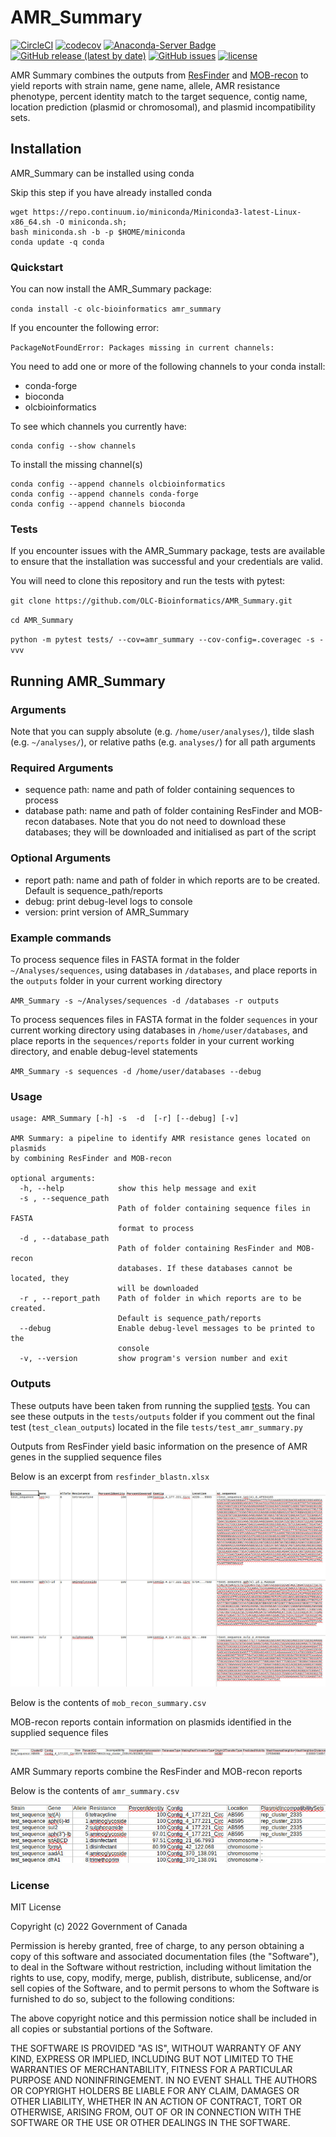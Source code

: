 # AMR_Summary

[![CircleCI](https://circleci.com/gh/OLC-Bioinformatics/AMR_Summary/tree/main.svg?style=shield)](https://circleci.com/gh/OLC-Bioinformatics/AMR_Summary/tree/main)
[![codecov](https://codecov.io/gh/OLC-Bioinformatics/AMR_Summary/branch/main/graph/badge.svg?token=B65SOEV6QE)](https://codecov.io/gh/OLC-Bioinformatics/AMR_Summary)
[![Anaconda-Server Badge](https://img.shields.io/badge/install%20with-conda-brightgreen)](https://anaconda.org/olcbioinformatics/amr_summary)
[![GitHub release (latest by date)](https://img.shields.io/github/v/release/OLC-Bioinformatics/AMR_Summary?label=version)](https://github.com/OLC-Bioinformatics/AMR_Summary/releases/latest)
[![GitHub issues](https://img.shields.io/github/issues/OLC-Bioinformatics/AMR_Summary)](https://github.com/OLC-Bioinformatics/AMR_Summary/issues)
[![license](https://img.shields.io/badge/license-MIT-brightgreen)](https://github.com/OLC-Bioinformatics/AMR_Summary/blob/main/LICENSE)

AMR Summary combines the outputs from [ResFinder](https://cge.cbs.dtu.dk/services/ResFinder/) and [MOB-recon](https://github.com/phac-nml/mob-suite) to yield reports with strain name, gene name, allele, AMR resistance phenotype, percent identity match to the target sequence, contig name, location prediction (plasmid or chromosomal), and plasmid incompatibility sets.

## Installation

AMR_Summary can be installed using conda

Skip this step if you have already installed conda

```
wget https://repo.continuum.io/miniconda/Miniconda3-latest-Linux-x86_64.sh -O miniconda.sh;
bash miniconda.sh -b -p $HOME/miniconda
conda update -q conda
```

### Quickstart

You can now install the AMR_Summary package:

`conda install -c olc-bioinformatics amr_summary`

If you encounter the following error:

`PackageNotFoundError: Packages missing in current channels:`

You need to add one or more of the following channels to your conda install:

- conda-forge
- bioconda
- olcbioinformatics

To see which channels you currently have:

```
conda config --show channels
```

To install the missing channel(s)

```
conda config --append channels olcbioinformatics
conda config --append channels conda-forge
conda config --append channels bioconda
```

### Tests

If you encounter issues with the AMR_Summary package, tests are available to ensure that the installation was successful and your credentials are valid.

You will need to clone this repository and run the tests with pytest:


`git clone https://github.com/OLC-Bioinformatics/AMR_Summary.git`

`cd AMR_Summary`

`python -m pytest tests/ --cov=amr_summary --cov-config=.coveragec -s -vvv`

## Running AMR_Summary
### Arguments

Note that you can supply absolute (e.g. `/home/user/analyses/`), tilde slash (e.g. `~/analyses/`), or relative paths (e.g. `analyses/`) for all path arguments

### Required Arguments

- sequence path: name and path of folder containing sequences to process
- database path: name and path of folder containing ResFinder and MOB-recon databases. Note that you do not need to download these databases; they will be downloaded and initialised as part of the script

### Optional Arguments
- report path: name and path of folder in which reports are to be created. Default is sequence_path/reports
- debug: print debug-level logs to console
- version: print version of AMR_Summary

### Example commands

To process sequence files in FASTA format in the folder `~/Analyses/sequences`, using databases in `/databases`,  and place reports in the `outputs` folder in your current working directory

`AMR_Summary -s ~/Analyses/sequences -d /databases -r outputs`

To process sequences files in FASTA format in the folder `sequences` in your current working directory using databases in `/home/user/databases`, and place reports in the `sequences/reports` folder in your current working directory, and enable debug-level statements

`AMR_Summary -s sequences -d /home/user/databases --debug`

### Usage
```
usage: AMR_Summary [-h] -s  -d  [-r] [--debug] [-v]

AMR Summary: a pipeline to identify AMR resistance genes located on plasmids
by combining ResFinder and MOB-recon

optional arguments:
  -h, --help            show this help message and exit
  -s , --sequence_path 
                        Path of folder containing sequence files in FASTA
                        format to process
  -d , --database_path 
                        Path of folder containing ResFinder and MOB-recon
                        databases. If these databases cannot be located, they
                        will be downloaded
  -r , --report_path    Path of folder in which reports are to be created.
                        Default is sequence_path/reports
  --debug               Enable debug-level messages to be printed to the
                        console
  -v, --version         show program's version number and exit
```

### Outputs

These outputs have been taken from running the supplied [tests](#tests). You can see these outputs in the `tests/outputs` folder if you comment out the final test (`test_clean_outputs`) located in the file `tests/test_amr_summary.py`

Outputs from ResFinder yield basic information on the presence of AMR genes in the supplied sequence files

Below is an excerpt from `resfinder_blastn.xlsx`

![ResFinder](files/resfinder.jpg)

Below is the contents of `mob_recon_summary.csv`

MOB-recon reports contain information on plasmids identified in the supplied sequence files

![MOB-recon](files/mob_recon.jpg)

AMR Summary reports combine the ResFinder and MOB-recon reports

Below is the contents of `amr_summary.csv`

![AMR Summary](files/amr_summary.jpg)


### License

MIT License

Copyright (c) 2022 Government of Canada

Permission is hereby granted, free of charge, to any person obtaining a copy of this software and associated documentation files (the "Software"), to deal in the Software without restriction, including without limitation the rights to use, copy, modify, merge, publish, distribute, sublicense, and/or sell copies of the Software, and to permit persons to whom the Software is furnished to do so, subject to the following conditions:

The above copyright notice and this permission notice shall be included in all copies or substantial portions of the Software.

THE SOFTWARE IS PROVIDED "AS IS", WITHOUT WARRANTY OF ANY KIND, EXPRESS OR IMPLIED, INCLUDING BUT NOT LIMITED TO THE WARRANTIES OF MERCHANTABILITY, FITNESS FOR A PARTICULAR PURPOSE AND NONINFRINGEMENT. IN NO EVENT SHALL THE AUTHORS OR COPYRIGHT HOLDERS BE LIABLE FOR ANY CLAIM, DAMAGES OR OTHER LIABILITY, WHETHER IN AN ACTION OF CONTRACT, TORT OR OTHERWISE, ARISING FROM, OUT OF OR IN CONNECTION WITH THE SOFTWARE OR THE USE OR OTHER DEALINGS IN THE SOFTWARE.
